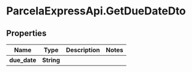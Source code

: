 # ParcelaExpressApi.GetDueDateDto

## Properties

Name | Type | Description | Notes
------------ | ------------- | ------------- | -------------
**due_date** | **String** |  | 


